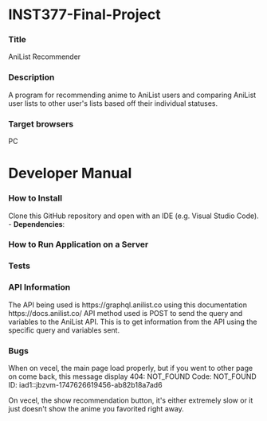 # INST377-Final-Project

<h3>Title</h3>
AniList Recommender </br>
<h3>Description</h3>
A program for recommending anime to AniList users and comparing AniList user lists to other user's lists based off their individual statuses. </br>
<h3>Target browsers</h3>
  PC </br>

<h1>Developer Manual</h1>
<h3>How to Install</h3>
Clone this GitHub repository and open with an IDE (e.g. Visual Studio Code).
- <b>Dependencies</b>:
<h3>How to Run Application on a Server</h3>

<h3>Tests</h3>

<h3>API Information</h3>
The API being used is https://graphql.anilist.co using this documentation https://docs.anilist.co/
API method used is POST to send the query and variables to the AniList API. This is to get information from the API using the specific query and variables sent.

<h3>Bugs</h3>
When on vecel, the main page load properly, but if you went to other page on come back, this message display
404: NOT_FOUND
Code: NOT_FOUND
ID: iad1::jbzvm-1747626619456-ab82b18a7ad6

On vecel, the show recommendation button, it's either extremely slow or it just doesn't show the anime you favorited right away.
